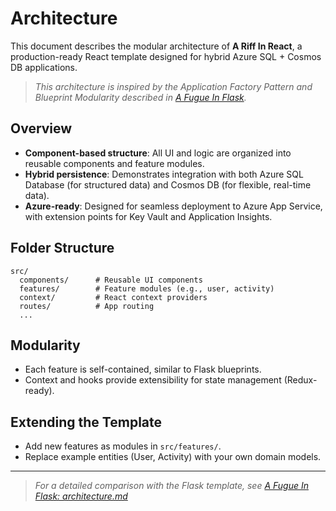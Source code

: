 # Architecture

This document describes the modular architecture of **A Riff In React**, a production-ready React template designed for hybrid Azure SQL + Cosmos DB applications.

> _This architecture is inspired by the Application Factory Pattern and Blueprint Modularity described in [A Fugue In Flask](https://github.com/HarryJamesGreenblatt/A-Fugue-In-Flask)._

## Overview

- **Component-based structure**: All UI and logic are organized into reusable components and feature modules.
- **Hybrid persistence**: Demonstrates integration with both Azure SQL Database (for structured data) and Cosmos DB (for flexible, real-time data).
- **Azure-ready**: Designed for seamless deployment to Azure App Service, with extension points for Key Vault and Application Insights.

## Folder Structure

```
src/
  components/      # Reusable UI components
  features/        # Feature modules (e.g., user, activity)
  context/         # React context providers
  routes/          # App routing
  ...
```

## Modularity

- Each feature is self-contained, similar to Flask blueprints.
- Context and hooks provide extensibility for state management (Redux-ready).

## Extending the Template

- Add new features as modules in `src/features/`.
- Replace example entities (User, Activity) with your own domain models.

---

> _For a detailed comparison with the Flask template, see [A Fugue In Flask: architecture.md](https://github.com/HarryJamesGreenblatt/A-Fugue-In-Flask/blob/main/docs/architecture.md)_
